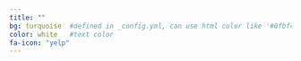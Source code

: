 ```yaml
---
title: ""
bg: turquoise  #defined in _config.yml, can use html color like '#0fbfcf'
color: white   #text color
fa-icon: "yelp" 
---
```




